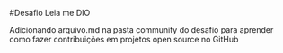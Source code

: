 #Desafio Leia me DIO

Adicionando arquivo.md na pasta community do desafio para aprender como fazer contribuições em projetos open source no GitHub
